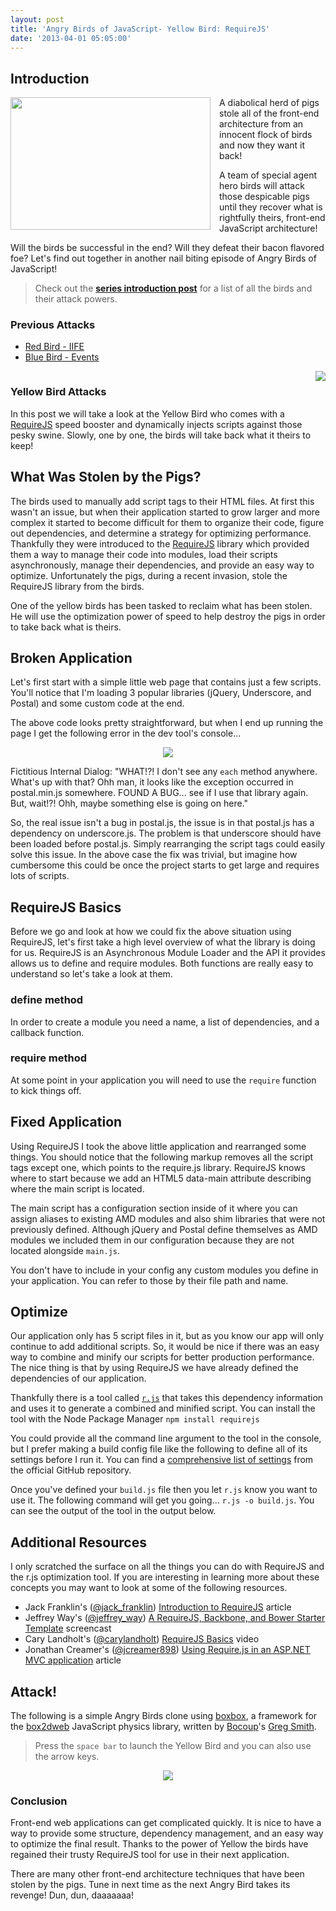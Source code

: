 ```yaml
---
layout: post
title: 'Angry Birds of JavaScript- Yellow Bird: RequireJS'
date: '2013-04-01 05:05:00'
---
```


<h2>
Introduction</h2>
<!-- Yellow Bird - RequireJS http://jsfiddle.net/LrFVp/14/ http://jsfiddle.net/LrFVp/20/ -->
<div class="separator" style="clear: both; text-align: center;">
</div>
<div class="separator" style="clear: both; text-align: center;">
</div>
<div class="separator" style="clear: both; text-align: center;">
<a href="http://4.bp.blogspot.com/-6p5Xgjlsmhk/UVZlEo_QOKI/AAAAAAAAY9k/BBXhjrfp42U/s1600/Angry-Birds-Logo.png" imageanchor="1" style="clear: left; float: left; margin-bottom: 1em; margin-right: 1em;"><img border="0" height="212" src="http://4.bp.blogspot.com/-6p5Xgjlsmhk/UVZlEo_QOKI/AAAAAAAAY9k/BBXhjrfp42U/s320/Angry-Birds-Logo.png" width="320" /></a></div>
A diabolical herd of pigs stole all of the front-end architecture from an innocent flock of birds and now they want it back! 

A team of special agent hero birds will attack those despicable pigs until they recover what is rightfully theirs, front-end JavaScript architecture!

Will the birds be successful in the end? Will they defeat their bacon flavored foe? Let's find out together in another nail biting episode of Angry Birds of JavaScript!

<blockquote>
Check out the <strong><a href="http://elijahmanor.com/angry-birds-of-javascript-series/" target="_blank">series introduction post</a></strong> for a list of all the birds and their attack powers.</blockquote>

<h3>
Previous Attacks</h3>

<ul>
<li><a href="http://elijahmanor.com/angry-birds-of-javascript-red-bird-iife/" target="_blank">Red Bird - IIFE</a></li>
<li><a href="http://elijahmanor.com/angry-birds-of-javascript-blue-bird-events/" target="_blank">Blue Bird - Events</a></li>
</ul>

<div class="separator" style="clear: both; text-align: center;">
<a href="http://4.bp.blogspot.com/-eBq1DHq7P64/UVZlP7q4zMI/AAAAAAAAY9s/g5Ii1ZrLIbs/s1600/yellow-bird.png" imageanchor="1" style="clear: right; float: right; margin-bottom: 1em; margin-left: 1em;"><img border="0" src="http://4.bp.blogspot.com/-eBq1DHq7P64/UVZlP7q4zMI/AAAAAAAAY9s/g5Ii1ZrLIbs/s1600/yellow-bird.png" /></a></div>
<h3>
Yellow Bird Attacks</h3>

In this post we will take a look at the Yellow Bird who comes with a <a href="http://requirejs.org/" target="_blank">RequireJS</a> speed booster and dynamically injects scripts against those pesky swine. Slowly, one by one, the birds will take back what it theirs to keep!

<h2>
What Was Stolen by the Pigs?</h2>

The birds used to manually add script tags to their HTML files. At first this wasn't an issue, but when their application started to grow larger and more complex it started to become difficult for them to organize their code, figure out dependencies, and determine a strategy for optimizing performance. Thankfully they were introduced to the <a href="http://requirejs.org/" target="_blank">RequireJS</a> library which provided them a way to manage their code into modules, load their scripts asynchronously, manage their dependencies, and provide an easy way to optimize. Unfortunately the pigs, during a recent invasion, stole the RequireJS library from the birds.

One of the yellow birds has been tasked to reclaim what has been stolen. He will use the optimization power of speed to help destroy the pigs in order to take back what is theirs.

<h2>
Broken Application</h2>

Let's first start with a simple little web page that contains just a few scripts. You'll notice that I'm loading 3 popular libraries (jQuery, Underscore, and Postal) and some custom code at the end.

<script src="https://gist.github.com/elijahmanor/5275285.js?file=broken-dependency.html"></script>
The above code looks pretty straightforward, but when I end up running the page I get the following error in the dev tool's console...

<div class="separator" style="clear: both; text-align: center;">
<a href="http://1.bp.blogspot.com/-ry8ojeQF3OI/UVZosPNPtVI/AAAAAAAAY94/0Catr-PQzbo/s1600/3-29-2013+10-36-11+PM.png" imageanchor="1" style="margin-left: 1em; margin-right: 1em;"><img border="0" src="http://1.bp.blogspot.com/-ry8ojeQF3OI/UVZosPNPtVI/AAAAAAAAY94/0Catr-PQzbo/s1600/3-29-2013+10-36-11+PM.png" /></a></div>

Fictitious Internal Dialog: "WHAT!?! I don't see any <code>each</code> method anywhere. What's up with that? Ohh man, it looks like the exception occurred in postal.min.js somewhere. FOUND A BUG... see if I use that library again. But, wait!?! Ohh, maybe something else is going on here."

So, the real issue isn't a bug in postal.js, the issue is in that postal.js has a dependency on underscore.js. The problem is that underscore should have been loaded before postal.js. Simply rearranging the script tags could easily solve this issue. In the above case the fix was trivial, but imagine how cumbersome this could be once the project starts to get large and requires lots of scripts.

<h2>
RequireJS Basics</h2>

Before we go and look at how we could fix the above situation using RequireJS, let's first take a high level overview of what the library is doing for us. RequireJS is an Asynchronous Module Loader and the API it provides allows us to define and require modules. Both functions are really easy to understand so let's take a look at them.

<h3>
define method</h3>

In order to create a module you need a name, a list of dependencies, and a callback function.

<script src="https://gist.github.com/elijahmanor/5275285.js?file=define.js"></script>
<h3>
require method</h3>

At some point in your application you will need to use the <code>require</code> function to kick things off.

<script src="https://gist.github.com/elijahmanor/5275285.js?file=require.js"></script>
<h2>
Fixed Application</h2>

Using RequireJS I took the above little application and rearranged some things. You should notice that the following markup removes all the script tags except one, which points to the require.js library. RequireJS knows where to start because we add an HTML5 data-main attribute describing where the main script is located.

<script src="https://gist.github.com/elijahmanor/5275285.js?file=requirejs.html"></script>
The main script has a configuration section inside of it where you can assign aliases to existing AMD modules and also shim libraries that were not previously defined. Although jQuery and Postal define themselves as AMD modules we included them in our configuration because they are not located alongside <code>main.js</code>.

You don't have to include in your config any custom modules you define in your application. You can refer to those by their file path and name.

<script src="https://gist.github.com/elijahmanor/5275285.js?file=main.js"></script>
<h2>
Optimize</h2>

Our application only has 5 script files in it, but as you know our app will only continue to add additional scripts. So, it would be nice if there was an easy way to combine and minify our scripts for better production performance. The nice thing is that by using RequireJS we have already defined the dependencies of our application.

Thankfully there is a tool called <code><a href="http://requirejs.org/docs/1.0/docs/optimization.html" target="_blank">r.js</a></code> that takes this dependency information and uses it to generate a combined and minified script. You can install the tool with the Node Package Manager <code>npm install requirejs</code>

You could provide all the command line argument to the tool in the console, but I prefer making a build config file like the following to define all of its settings before I run it. You can find a <a href="https://github.com/jrburke/r.js/blob/master/build/example.build.js">comprehensive list of settings</a> from the official GitHub repository.

<script src="https://gist.github.com/elijahmanor/5275285.js?file=build.js"></script>
Once you've defined your <code>build.js</code> file then you let <code>r.js</code> know you want to use it. The following command will get you going... <code>r.js -o build.js</code>. You can see the output of the tool in the output below.

<script src="https://gist.github.com/elijahmanor/5275285.js?file=optimize.sh"></script>
<h2>
Additional Resources</h2>

I only scratched the surface on all the things you can do with RequireJS and the r.js optimization tool. If you are interesting in learning more about these concepts you may want to look at some of the following resources. 

<ul>
<li>Jack Franklin's (<a href="http://twitter.com/jack_franklin" target="_blank">@jack_franklin</a>) <a href="http://javascriptplayground.com/blog/2012/07/requirejs-amd-tutorial-introduction">Introduction to RequireJS</a> article</li>
<li>Jeffrey Way's (<a href="http://twitter.com/jeffrey_way" target="_blank">@jeffrey_way</a>) <a href="http://net.tutsplus.com/tutorials/javascript-ajax/a-requirejs-backbone-and-bower-starter-template/" target="_blank">A RequireJS, Backbone, and Bower Starter Template</a> screencast</li>
<li>Cary Landholt's (<a href="http://twitter.com/carylandholt" target="_blank">@carylandholt</a>) <a href="http://www.youtube.com/watch?v=VGlDR1QiV3A">RequireJS Basics</a> video</li>
<li>Jonathan Creamer's (<a href="http://twitter.com/jcreamer898" target="_blank">@jcreamer898</a>) <a href="http://tech.pro/tutorial/1156/using-requirejs-in-an-aspnet-mvc-application" target="_blank">Using Require.js in an ASP.NET MVC application</a> article</li>
</ul>

<h2>
Attack!</h2>

The following is a simple Angry Birds clone using <a href="http://incompl.github.com/boxbox/">boxbox</a>, a framework for the <a href="https://code.google.com/p/box2dweb/">box2dweb</a> JavaScript physics library, written by <a href="http://bocoup.com/">Bocoup</a>'s <a href="http://twitter.com/_gsmith">Greg Smith</a>.

<blockquote>
Press the <code>space bar</code> to launch the Yellow Bird and you can also use the arrow keys.</blockquote>

<div class="separator" style="clear: both; text-align: center;">
<a href="http://jsfiddle.net/Gue8x/show" imageanchor="1" style="margin-left: 1em; margin-right: 1em;"><img border="0" src="http://1.bp.blogspot.com/-BvvbLg5ACrI/UVZoyYxCmSI/AAAAAAAAY-E/G7I6uezUKV0/s1600/3-29-2013+11-19-41+PM.png" /></a></div>

<h3>
Conclusion</h3>

Front-end web applications can get complicated quickly. It is nice to have a way to provide some structure, dependency management, and an easy way to optimize the final result. Thanks to the power of Yellow the birds have regained their trusty RequireJS tool for use in their next application.

There are many other front-end architecture techniques that have been stolen by the pigs. Tune in next time as the next Angry Bird takes its revenge! Dun, dun, daaaaaaa!